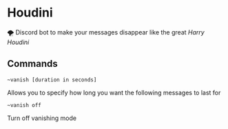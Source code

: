 # Houdini
🌪 Discord bot to make your messages disappear like the great _Harry Houdini_

## Commands

```
~vanish [duration in seconds]
```
Allows you to specify how long you want the following messages to last for

```
~vanish off
``` 
Turn off vanishing mode
